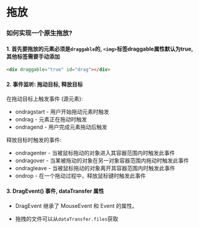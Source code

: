 # 拖放


### 如何实现一个原生拖放?

#### 1. 首先要拖放的元素必须是`draggable`的, `<img>`标签draggable属性默认为true, 其他标签需要手动添加

```html
<div draggable="true" id="drag"></div>
```

#### 2. 事件监听: 拖动目标, 释放目标

在拖动目标上触发事件 (源元素):
- ondragstart - 用户开始拖动元素时触发
- ondrag - 元素正在拖动时触发
- ondragend - 用户完成元素拖动后触发

释放目标时触发的事件:
- ondragenter - 当被鼠标拖动的对象进入其容器范围内时触发此事件
- ondragover - 当某被拖动的对象在另一对象容器范围内拖动时触发此事件
- ondragleave - 当被鼠标拖动的对象离开其容器范围内时触发此事件
- ondrop - 在一个拖动过程中，释放鼠标键时触发此事件



#### 3. DragEvent() 事件, dataTransfer 属性

- DragEvent 继承了 MouseEvent 和 Event 的属性。

- 拖拽的文件可以从`dataTransfer.files`获取